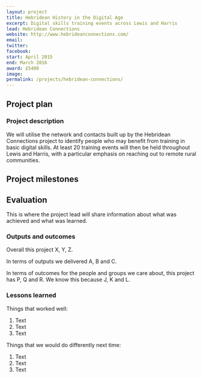```yaml
---
layout: project
title: Hebridean History in the Digital Age
excerpt: Digital skills training events across Lewis and Harris
lead: Hebridean Connections 
website: http://www.hebrideanconnections.com/
email: 
twitter: 
facebook: 
start: April 2015
end: March 2016
award: £5400
image:
permalink: /projects/hebridean-connections/ 
---
```


## Project plan

### Project description

We will utilise the network and contacts built up by the Hebridean Connections project to identify people who may benefit from training in basic digital skills. At least 20 training events will then be held throughout Lewis and Harris, with a particular emphasis on reaching out to remote rural communities.


## Project milestones



## Evaluation

This is where the project lead will share information about what was achieved and what was learned.

### Outputs and outcomes

Overall this project X, Y, Z.

In terms of outputs we delivered A, B and C.

In terms of outcomes for the people and groups we care about, this project has P, Q and R. We know this because J, K and L.

### Lessons learned

Things that worked well:

1. Text
2. Text
3. Text

Things that we would do differently next time:

1. Text
2. Text
3. Text
